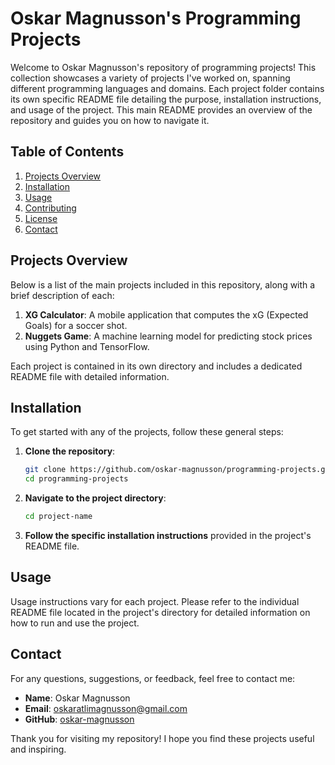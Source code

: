# Oskar Magnusson's Programming Projects

Welcome to Oskar Magnusson's repository of programming projects! This collection showcases a variety of projects I've worked on, spanning different programming languages and domains. Each project folder contains its own specific README file detailing the purpose, installation instructions, and usage of the project. This main README provides an overview of the repository and guides you on how to navigate it.

## Table of Contents

1. [Projects Overview](#projects-overview)
2. [Installation](#installation)
3. [Usage](#usage)
4. [Contributing](#contributing)
5. [License](#license)
6. [Contact](#contact)

## Projects Overview

Below is a list of the main projects included in this repository, along with a brief description of each:

1. **XG Calculator**: A mobile application that computes the xG (Expected Goals) for a soccer shot.
2. **Nuggets Game**: A machine learning model for predicting stock prices using Python and TensorFlow.

Each project is contained in its own directory and includes a dedicated README file with detailed information.

## Installation

To get started with any of the projects, follow these general steps:

1. **Clone the repository**:
    ```sh
    git clone https://github.com/oskar-magnusson/programming-projects.git
    cd programming-projects
    ```

2. **Navigate to the project directory**:
    ```sh
    cd project-name
    ```

3. **Follow the specific installation instructions** provided in the project's README file.

## Usage

Usage instructions vary for each project. Please refer to the individual README file located in the project's directory for detailed information on how to run and use the project.

## Contact

For any questions, suggestions, or feedback, feel free to contact me:

- **Name**: Oskar Magnusson
- **Email**: oskaratlimagnusson@gmail.com
- **GitHub**: [oskar-magnusson](https://github.com/oskar-magnusson)

Thank you for visiting my repository! I hope you find these projects useful and inspiring.
